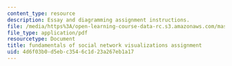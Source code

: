 ```yaml
---
content_type: resource
description: Essay and diagramming assignment instructions.
file: /media/https%3A/open-learning-course-data-rc.s3.amazonaws.com/mas-965-social-visualization-fall-2004/4d6f03b0d5ebc3546c1d23a267eb1a17_assn1.pdf
file_type: application/pdf
resourcetype: Document
title: fundamentals of social network visualizations assignment
uid: 4d6f03b0-d5eb-c354-6c1d-23a267eb1a17
---
```

